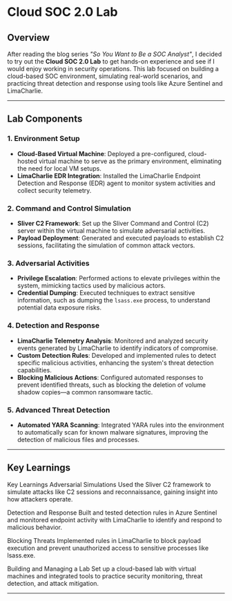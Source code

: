 # Cloud SOC 2.0 Lab

## Overview

After reading the blog series *"So You Want to Be a SOC Analyst"*, I decided to try out the **Cloud SOC 2.0 Lab** to get hands-on experience and see if I would enjoy working in security operations. This lab focused on building a cloud-based SOC environment, simulating real-world scenarios, and practicing threat detection and response using tools like Azure Sentinel and LimaCharlie.

---

## Lab Components

### 1. Environment Setup
- **Cloud-Based Virtual Machine**: Deployed a pre-configured, cloud-hosted virtual machine to serve as the primary environment, eliminating the need for local VM setups.
- **LimaCharlie EDR Integration**: Installed the LimaCharlie Endpoint Detection and Response (EDR) agent to monitor system activities and collect security telemetry.

### 2. Command and Control Simulation
- **Sliver C2 Framework**: Set up the Sliver Command and Control (C2) server within the virtual machine to simulate adversarial activities.
- **Payload Deployment**: Generated and executed payloads to establish C2 sessions, facilitating the simulation of common attack vectors.

### 3. Adversarial Activities
- **Privilege Escalation**: Performed actions to elevate privileges within the system, mimicking tactics used by malicious actors.
- **Credential Dumping**: Executed techniques to extract sensitive information, such as dumping the `lsass.exe` process, to understand potential data exposure risks.

### 4. Detection and Response
- **LimaCharlie Telemetry Analysis**: Monitored and analyzed security events generated by LimaCharlie to identify indicators of compromise.
- **Custom Detection Rules**: Developed and implemented rules to detect specific malicious activities, enhancing the system's threat detection capabilities.
- **Blocking Malicious Actions**: Configured automated responses to prevent identified threats, such as blocking the deletion of volume shadow copies—a common ransomware tactic.

### 5. Advanced Threat Detection
- **Automated YARA Scanning**: Integrated YARA rules into the environment to automatically scan for known malware signatures, improving the detection of malicious files and processes.

---

## Key Learnings

Key Learnings
Adversarial Simulations
Used the Sliver C2 framework to simulate attacks like C2 sessions and reconnaissance, gaining insight into how attackers operate.

Detection and Response
Built and tested detection rules in Azure Sentinel and monitored endpoint activity with LimaCharlie to identify and respond to malicious behavior.

Blocking Threats
Implemented rules in LimaCharlie to block payload execution and prevent unauthorized access to sensitive processes like lsass.exe.

Building and Managing a Lab
Set up a cloud-based lab with virtual machines and integrated tools to practice security monitoring, threat detection, and attack mitigation.



---

